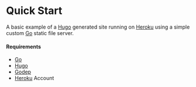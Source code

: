 # Quick Start

A basic example of a [Hugo] generated site running on [Heroku] using a simple custom [Go] static file server.

#### Requirements

- [Go]
- [Hugo]
- [Godep]
- [Heroku] Account

[Go]: https://golang.org/
[Hugo]: https://gohugo.io/
[Godep]: https://github.com/tools/godep
[Heroku]: https://www.heroku.com/
